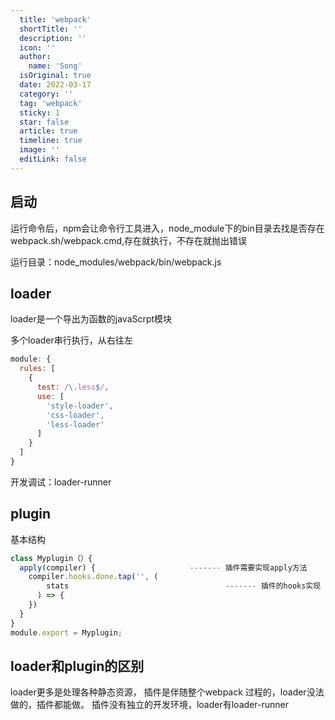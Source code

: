 ```yaml
---
  title: 'webpack'
  shortTitle: ''
  description: ''
  icon: ''
  author:
    name: 'Song'
  isOriginal: true
  date: 2022-03-17
  category: ''
  tag: 'webpack'
  sticky: 1
  star: false
  article: true
  timeline: true
  image: ''
  editLink: false
---
```


  ## 启动
运行命令后，npm会让命令行工具进入，node_module下的bin目录去找是否存在webpack.sh/webpack.cmd,存在就执行，不存在就抛出错误

运行目录：node_modules/webpack/bin/webpack.js	


## loader
loader是一个导出为函数的javaScrpt模块

多个loader串行执行，从右往左

```javascript
module: {
  rules: [
    {
      test: /\.less$/,
      use: [
        'style-loader',
        'css-loader',
        'less-loader'
      ]
    }
  ]
}
```

开发调试：loader-runner


## plugin
基本结构
```javascript
class Myplugin（）{
  apply(compiler) {						------- 插件需要实现apply方法
    compiler.hooks.done.tap('', (
        stats									------- 插件的hooks实现（compiler的hooks和compileration的hooks）
      ) => {
    })
  }
}
module.export = Myplugin;
```

## loader和plugin的区别
loader更多是处理各种静态资源，
插件是伴随整个webpack 过程的，loader没法做的，插件都能做。
插件没有独立的开发环境，loader有loader-runner
